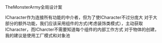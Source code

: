 TheMonsterArmy全局设计案

ICharacter作为连接所有功能的中介者，但为了使ICharacter不过分庞大
对于大部分的额外功能，我们应该采用组件的方式(考虑装饰类模式），主动获取ICharacter，而ICharcter不需要知道每个组件的内部工作方式
对于物体的创建，我的建议是使用工厂模式和对象池
